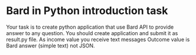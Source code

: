 # Bard in Python introduction task

Your task is to create python application that use Bard API to provide answer to any question.
You should create application and submit it as result.py file.
As income value you receive text messages
Outcome value is Bard answer (simple text) not JSON.
